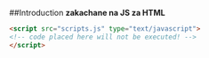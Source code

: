 ##Introduction
**zakachane na JS za HTML**
```HTML
<scriрt src="scripts.js" type="text/javascript">
<!-- code placed here will not be executed! -->
</scriрt>
```
